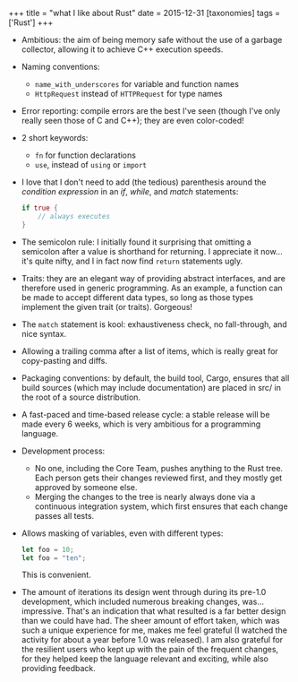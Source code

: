+++
title = "what I like about Rust"
date = 2015-12-31
[taxonomies]
tags = ['Rust']
+++

-   Ambitious: the aim of being memory safe without the use of a garbage
    collector, allowing it to achieve C++ execution speeds.
-   Naming conventions:
    -   `name_with_underscores` for variable and function names
    -   `HttpRequest` instead of `HTTPRequest` for type names
-   Error reporting: compile errors are the best I've seen (though
    I've only really seen those of C and C++); they are even
    color-coded!
-   2 short keywords:
    -   `fn` for function declarations
    -   `use`, instead of `using` or `import`
-   I love that I don't need to add (the tedious) parenthesis around
    the *condition expression* in an *if*, *while*, and *match*
    statements:

    ```rust
    if true {
        // always executes
    }

-   The semicolon rule: I initially found it surprising that omitting a
    semicolon after a value is shorthand for returning. I appreciate it
    now... it's quite nifty, and I in fact now find `return`
    statements ugly.
-   Traits: they are an elegant way of providing abstract interfaces,
    and are therefore used in generic programming. As an example, a
    function can be made to accept different data types, so long as
    those types implement the given trait (or traits). Gorgeous!
-   The `match` statement is kool: exhaustiveness check, no
    fall-through, and nice syntax.
-   Allowing a trailing comma after a list of items, which is really
    great for copy-pasting and diffs.
-   Packaging conventions: by default, the build tool, Cargo, ensures
    that all build sources (which may include documentation) are placed
    in src/ in the root of a source distribution.
-   A fast-paced and time-based release cycle: a stable release will be
    made every 6 weeks, which is very ambitious for a programming
    language.
-   Development process:
    -   No one, including the Core Team, pushes anything to the Rust
        tree. Each person gets their changes reviewed first, and they
        mostly get approved by someone else.
    -   Merging the changes to the tree is nearly always done via a
        continuous integration system, which first ensures that each
        change passes all tests.
-   Allows masking of variables, even with different types:

    ```rust
    let foo = 10;
    let foo = "ten";
    ```

    This is convenient.

-   The amount of iterations its design went through during its pre-1.0
    development, which included numerous breaking changes, was...
    impressive. That's an indication that what resulted is a far better
    design than we could have had. The sheer amount of effort taken,
    which was such a unique experience for me, makes me feel grateful (I
    watched the activity for about a year before 1.0 was released). I am
    also grateful for the resilient users who kept up with the pain of
    the frequent changes, for they helped keep the language relevant and
    exciting, while also providing feedback.
